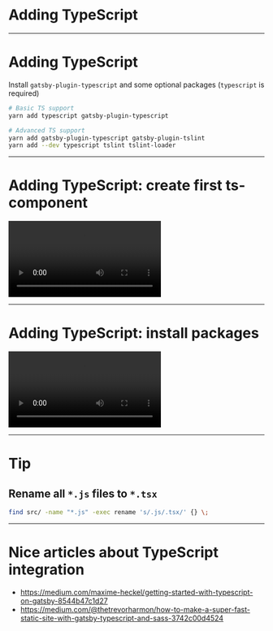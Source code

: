 # Adding TypeScript

---
# Adding TypeScript

Install `gatsby-plugin-typescript` and some optional packages (`typescript` is required)

```bash
# Basic TS support
yarn add typescript gatsby-plugin-typescript

# Advanced TS support
yarn add gatsby-plugin-typescript gatsby-plugin-tslint
yarn add --dev typescript tslint tslint-loader
```

---
# Adding TypeScript: create first ts-component
<video controls autoplay>
  <source src="../videos/R-gatsby-talk-10-add-ts.mkv" type="video/mp4">
Your browser does not support the video tag.
</video>

---
# Adding TypeScript: install packages
<video controls autoplay>
  <source src="../videos/R-gatsby-talk-11-install-packages.mkv" type="video/mp4">
Your browser does not support the video tag.
</video>

---
# Tip 
## Rename all `*.js` files to `*.tsx`
```bash
find src/ -name "*.js" -exec rename 's/.js/.tsx/' {} \;
```

--- 
# Nice articles about TypeScript integration
+ https://medium.com/maxime-heckel/getting-started-with-typescript-on-gatsby-8544b47c1d27
+ https://medium.com/@thetrevorharmon/how-to-make-a-super-fast-static-site-with-gatsby-typescript-and-sass-3742c00d4524

